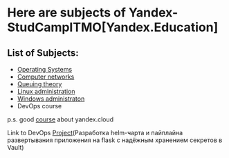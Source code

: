 # Here are subjects of Yandex-StudCampITMO[Yandex.Education]

## List of Subjects:
- [Operating Systems](https://github.com/gr1shan1a/YaCampITMO/tree/main/Operating_Systems)
- [Computer networks](https://github.com/gr1shan1a/YaCampITMO/tree/main/Computer%20Networks)
- [Queuing theory](https://disk.yandex.ru/d/l4Hds5mwWVz81w)
- [Linux administration](https://github.com/gr1shan1a/YaCampITMO/tree/main/Linux_administration)
- [Windows administraton](https://disk.yandex.ru/d/x7z0K8HkrvT9qw)
- DevOps course

p.s. good [course](https://practicum.yandex.ru/ycloud/) about yandex.cloud

Link to DevOps [Project](https://github.com/gr1shan1a/CampITMO)(Разработка helm-чарта и пайплайна развертывания приложения на flask с надёжным хранением секретов в Vault)
